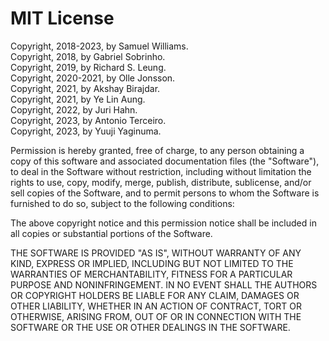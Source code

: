 # MIT License

Copyright, 2018-2023, by Samuel Williams.  
Copyright, 2018, by Gabriel Sobrinho.  
Copyright, 2019, by Richard S. Leung.  
Copyright, 2020-2021, by Olle Jonsson.  
Copyright, 2021, by Akshay Birajdar.  
Copyright, 2021, by Ye Lin Aung.  
Copyright, 2022, by Juri Hahn.  
Copyright, 2023, by Antonio Terceiro.  
Copyright, 2023, by Yuuji Yaginuma.  

Permission is hereby granted, free of charge, to any person obtaining a copy
of this software and associated documentation files (the "Software"), to deal
in the Software without restriction, including without limitation the rights
to use, copy, modify, merge, publish, distribute, sublicense, and/or sell
copies of the Software, and to permit persons to whom the Software is
furnished to do so, subject to the following conditions:

The above copyright notice and this permission notice shall be included in all
copies or substantial portions of the Software.

THE SOFTWARE IS PROVIDED "AS IS", WITHOUT WARRANTY OF ANY KIND, EXPRESS OR
IMPLIED, INCLUDING BUT NOT LIMITED TO THE WARRANTIES OF MERCHANTABILITY,
FITNESS FOR A PARTICULAR PURPOSE AND NONINFRINGEMENT. IN NO EVENT SHALL THE
AUTHORS OR COPYRIGHT HOLDERS BE LIABLE FOR ANY CLAIM, DAMAGES OR OTHER
LIABILITY, WHETHER IN AN ACTION OF CONTRACT, TORT OR OTHERWISE, ARISING FROM,
OUT OF OR IN CONNECTION WITH THE SOFTWARE OR THE USE OR OTHER DEALINGS IN THE
SOFTWARE.
